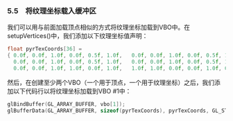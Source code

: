### 5.5　将纹理坐标载入缓冲区

我们可以用与前面加载顶点相似的方式将纹理坐标加载到VBO中。在setupVertices()中，我们添加以下纹理坐标值声明：

```c
float pyrTexCoords[36] =
{ 0.0f, 0.0f, 1.0f, 0.0f, 0.5f, 1.0f,   0.0f, 0.0f, 1.0f, 0.0f, 0.5f, 1.0f,   // 前侧面、右侧面
  0.0f, 0.0f, 1.0f, 0.0f, 0.5f, 1.0f,   0.0f, 0.0f, 1.0f, 0.0f, 0.5f, 1.0f,   // 后侧面、左侧面
  0.0f, 0.0f, 1.0f, 1.0f, 0.0f, 1.0f,   1.0f, 1.0f, 0.0f, 0.0f, 1.0f, 0.0f }; // 底面的两个三角形
```

然后，在创建至少两个VBO（一个用于顶点，一个用于纹理坐标）之后，我们添加以下代码行以将纹理坐标加载到VBO #1中：

```c
glBindBuffer(GL_ARRAY_BUFFER, vbo[1]);
glBufferData(GL_ARRAY_BUFFER, sizeof(pyrTexCoords), pyrTexCoords, GL_STATIC_DRAW);
```

